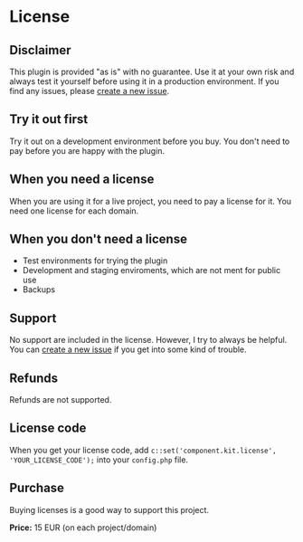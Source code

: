 # License

## Disclaimer

This plugin is provided "as is" with no guarantee. Use it at your own risk and always test it yourself before using it in a production environment. If you find any issues, please [create a new issue](https://github.com/jenstornell/kirby-component-kit/issues/new).

## Try it out first

Try it out on a development environment before you buy. You don't need to pay before you are happy with the plugin.

## When you need a license

When you are using it for a live project, you need to pay a license for it. You need one license for each domain.

## When you don't need a license

- Test environments for trying the plugin
- Development and staging enviroments, which are not ment for public use
- Backups

## Support

No support are included in the license. However, I try to always be helpful. You can [create a new issue](https://github.com/jenstornell/kirby-component-kit/issues/new) if you get into some kind of trouble.

## Refunds

Refunds are not supported.

## License code

When you get your license code, add `c::set('component.kit.license', 'YOUR_LICENSE_CODE');` into your `config.php` file.

## Purchase

Buying licenses is a good way to support this project.

**Price:** 15 EUR (on each project/domain)